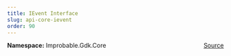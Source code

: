 ```yaml
---
title: IEvent Interface
slug: api-core-ievent
order: 90
---
```


<p><b>Namespace:</b> Improbable.Gdk.Core<span style="float: right"><a href="https://www.github.com/spatialos/gdk-for-unity/blob/0.3.3/workers/unity/Packages/io.improbable.gdk.core/UpdatesAndEvents/IEvent.cs/#L3">Source</a></span></p>














